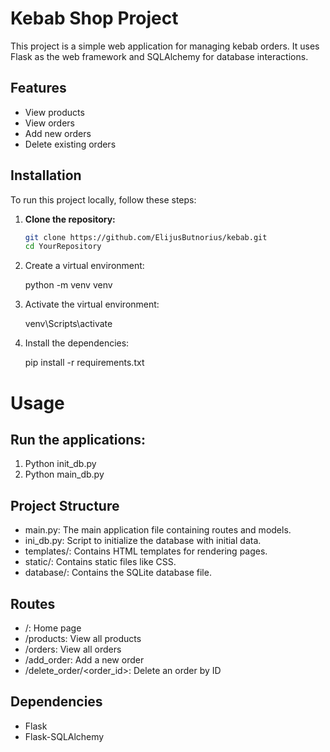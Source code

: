 # Kebab Shop Project

This project is a simple web application for managing kebab orders. It uses Flask as the web framework and SQLAlchemy for database interactions.

## Features

- View products
- View orders
- Add new orders
- Delete existing orders

## Installation

To run this project locally, follow these steps:

1. **Clone the repository:**
   ```sh
   git clone https://github.com/ElijusButnorius/kebab.git
   cd YourRepository

2. Create a virtual environment:

    python -m venv venv

3. Activate the virtual environment:

    venv\Scripts\activate

4. Install the dependencies:

    pip install -r requirements.txt

# Usage

## Run the applications:

  1. Python init_db.py
  2. Python main_db.py

## Project Structure

- main.py: The main application file containing routes and models.
- ini_db.py: Script to initialize the database with initial data.
- templates/: Contains HTML templates for rendering pages.
- static/: Contains static files like CSS.
- database/: Contains the SQLite database file.

## Routes

- /: Home page
- /products: View all products
- /orders: View all orders
- /add_order: Add a new order
- /delete_order/<order_id>: Delete an order by ID

## Dependencies

- Flask
- Flask-SQLAlchemy